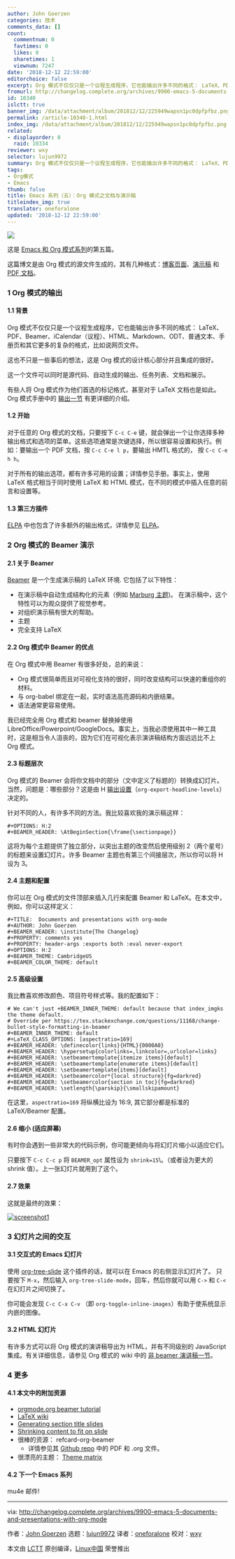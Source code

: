 ```yaml
---
author: John Goerzen
categories: 技术
comments_data: []
count:
  commentnum: 0
  favtimes: 0
  likes: 0
  sharetimes: 1
  viewnum: 7247
date: '2018-12-12 22:59:00'
editorchoice: false
excerpt: Org 模式不仅仅只是一个议程生成程序，它也能输出许多不同的格式： LaTeX、PDF、Beamer、iCalendar（议程）、HTML、Markdown、ODT、普通文本、手册页和其它更多的复杂的格式，比如说网页文件。
fromurl: http://changelog.complete.org/archives/9900-emacs-5-documents-and-presentations-with-org-mode
id: 10340
islctt: true
banner_img: /data/attachment/album/201812/12/225949wapsn1pc0dpfpfbz.png
permalink: /article-10340-1.html
index_img: /data/attachment/album/201812/12/225949wapsn1pc0dpfpfbz.png.thumb.jpg
related:
- displayorder: 0
  raid: 10334
reviewer: wxy
selector: lujun9972
summary: Org 模式不仅仅只是一个议程生成程序，它也能输出许多不同的格式： LaTeX、PDF、Beamer、iCalendar（议程）、HTML、Markdown、ODT、普通文本、手册页和其它更多的复杂的格式，比如说网页文件。
tags:
- Org模式
- Emacs
thumb: false
title: Emacs 系列（五）：Org 模式之文档与演示稿
titleindex_img: true
translator: oneforalone
updated: '2018-12-12 22:59:00'
---
```


![](/data/attachment/album/201812/12/225949wapsn1pc0dpfpfbz.png)


这是 [Emacs 和 Org 模式系列](https://changelog.complete.org/archives/tag/emacs2018)的第五篇。


这篇博文是由 Org 模式的源文件生成的，其有几种格式：[博客页面](https://github.com/jgoerzen/public-snippets/blob/master/emacs/emacs-org-beamer/emacs-org-beamer.org)、[演示稿](http://changelog.complete.org/archives/9900-emacs-5-documents-and-presentations-with-org-mode) 和 [PDF 文档](https://github.com/jgoerzen/public-snippets/raw/master/emacs/emacs-org-beamer/emacs-org-beamer.pdf)。


### 1 Org 模式的输出


#### 1.1 背景


Org 模式不仅仅只是一个议程生成程序，它也能输出许多不同的格式： LaTeX、PDF、Beamer、iCalendar（议程）、HTML、Markdown、ODT、普通文本、手册页和其它更多的复杂的格式，比如说网页文件。


这也不只是一些事后的想法，这是 Org 模式的设计核心部分并且集成的很好。


这一个文件可以同时是源代码、自动生成的输出、任务列表、文档和展示。


有些人将 Org 模式作为他们首选的标记格式，甚至对于 LaTeX 文档也是如此。Org 模式手册中的 [输出一节](https://orgmode.org/manual/Exporting.html#Exporting) 有更详细的介绍。


#### 1.2 开始


对于任意的 Org 模式的文档，只要按下 `C-c C-e` 键，就会弹出一个让你选择多种输出格式和选项的菜单。这些选项通常是次键选择，所以很容易设置和执行。例如：要输出一个 PDF 文档，按 `C-c C-e l p`，要输出 HMTL 格式的， 按 `C-c C-e h h`。


对于所有的输出选项，都有许多可用的设置；详情参见手册。事实上，使用 LaTeX 格式相当于同时使用 LaTeX 和 HTML 模式，在不同的模式中插入任意的前言和设置等。


#### 1.3 第三方插件


[ELPA](https://www.emacswiki.org/emacs/ELPA) 中也包含了许多额外的输出格式，详情参见 [ELPA](https://www.emacswiki.org/emacs/ELPA)。


### 2 Org 模式的 Beamer 演示


#### 2.1 关于 Beamer


[Beamer](https://en.wikipedia.org/wiki/Beamer_(LaTeX)) 是一个生成演示稿的 LaTeX 环境. 它包括了以下特性：


* 在演示稿中自动生成结构化的元素（例如 [Marburg 主题](https://hartwork.org/beamer-theme-matrix/all/beamer-albatross-Marburg-1.png))。 在演示稿中，这个特性可以为观众提供了视觉参考。
* 对组织演示稿有很大的帮助。
* 主题
* 完全支持 LaTeX


#### 2.2 Org 模式中 Beamer 的优点


在 Org 模式中用 Beamer 有很多好处，总的来说：


* Org 模式很简单而且对可视化支持的很好，同时改变结构可以快速的重组你的材料。
* 与 org-babel 绑定在一起，实时语法高亮源码和内嵌结果。
* 语法通常更容易使用。


我已经完全用 Org 模式和 beamer 替换掉使用 LibreOffice/Powerpoint/GoogleDocs。事实上，当我必须使用其中一种工具时，这是相当令人沮丧的，因为它们在可视化表示演讲稿结构方面远远比不上 Org 模式。


#### 2.3 标题层次


Org 模式的 Beamer 会将你文档中的部分（文中定义了标题的）转换成幻灯片。当然，问题是：哪些部分？这是由 H [输出设置](https://orgmode.org/manual/Export-settings.html#Export-settings)（`org-export-headline-levels`）决定的。


针对不同的人，有许多不同的方法。我比较喜欢我的演示稿这样：



```
#+OPTIONS: H:2
#+BEAMER_HEADER: \AtBeginSection{\frame{\sectionpage}}
```

这将为每个主题提供了独立部分，以突出主题的改变然后使用级别 2（两个星号）的标题来设置幻灯片。许多 Beamer 主题也有第三个间接层次，所以你可以将 H 设为 3。


#### 2.4 主题和配置


你可以在 Org 模式的文件顶部来插入几行来配置 Beamer 和 LaTeX。在本文中，例如，你可以这样定义：



```
#+TITLE:  Documents and presentations with org-mode
#+AUTHOR: John Goerzen
#+BEAMER_HEADER: \institute{The Changelog}
#+PROPERTY: comments yes
#+PROPERTY: header-args :exports both :eval never-export
#+OPTIONS: H:2
#+BEAMER_THEME: CambridgeUS
#+BEAMER_COLOR_THEME: default
```

#### 2.5 高级设置


我比教喜欢修改颜色、项目符号样式等。我的配置如下：



```
# We can't just +BEAMER_INNER_THEME: default because that index_imgks the theme default.
# Override per https://tex.stackexchange.com/questions/11168/change-bullet-style-formatting-in-beamer
#+BEAMER_INNER_THEME: default
#+LaTeX_CLASS_OPTIONS: [aspectratio=169]
#+BEAMER_HEADER: \definecolor{links}{HTML}{0000A0}
#+BEAMER_HEADER: \hypersetup{colorlinks=,linkcolor=,urlcolor=links}
#+BEAMER_HEADER: \setbeamertemplate{itemize items}[default]
#+BEAMER_HEADER: \setbeamertemplate{enumerate items}[default]
#+BEAMER_HEADER: \setbeamertemplate{items}[default]
#+BEAMER_HEADER: \setbeamercolor*{local structure}{fg=darkred}
#+BEAMER_HEADER: \setbeamercolor{section in toc}{fg=darkred}
#+BEAMER_HEADER: \setlength{\parskip}{\smallskipamount}
```

在这里，`aspectratio=169` 将纵横比设为 16:9, 其它部分都是标准的 LaTeX/Beamer 配置。


#### 2.6 缩小 (适应屏幕)


有时你会遇到一些非常大的代码示例，你可能更倾向与将幻灯片缩小以适应它们。


只要按下 `C-c C-c p` 将 `BEAMER_opt` 属性设为 `shrink=15`\。（或者设为更大的 shrink 值）。上一张幻灯片就用到了这个。


#### 2.7 效果


这就是最终的效果：


[![screenshot1](/data/attachment/album/201812/12/225959m16cb032yc011wu4.png)](https://www.flickr.com/photos/jgoerzen/26366340577/in/dateposted/)


### 3 幻灯片之间的交互


#### 3.1 交互式的 Emacs 幻灯片


使用 [org-tree-slide](https://orgmode.org/worg/org-tutorials/non-beamer-presentations.html#org-tree-slide) 这个插件的话，就可以在 Emacs 的右侧显示幻灯片了。 只要按下 `M-x`，然后输入 `org-tree-slide-mode`，回车，然后你就可以用 `C->` 和 `C-<` 在幻灯片之间切换了。


你可能会发现 `C-c C-x C-v` （即 `org-toggle-inline-images`）有助于使系统显示内嵌的图像。


#### 3.2 HTML 幻灯片


有许多方式可以将 Org 模式的演讲稿导出为 HTML，并有不同级别的 JavaScript 集成。有关详细信息，请参见 Org 模式的 wiki 中的 [非 beamer 演讲稿一节](https://orgmode.org/worg/org-tutorials/non-beamer-presentations.html)。


### 4 更多


#### 4.1 本文中的附加资源


* [orgmode.org beamer tutorial](https://orgmode.org/worg/exporters/beamer/tutorial.html)
* [LaTeX wiki](https://en.wikibooks.org/wiki/LaTeX/Presentations)
* [Generating section title slides](https://tex.stackexchange.com/questions/117658/automatically-generate-section-title-slides-in-beamer/117661)
* [Shrinking content to fit on slide](https://tex.stackexchange.com/questions/78514/content-doesnt-fit-in-one-slide)
* 很棒的资源： refcard-org-beamer
	+ 详情参见其 [Github repo](https://github.com/fniessen/refcard-org-beamer) 中的 PDF 和 .org 文件。
* 很漂亮的主题： [Theme matrix](https://hartwork.org/beamer-theme-matrix/)


#### 4.2 下一个 Emacs 系列


mu4e 邮件!




---


via: <http://changelog.complete.org/archives/9900-emacs-5-documents-and-presentations-with-org-mode>


作者：[John Goerzen](http://changelog.complete.org/archives/author/jgoerzen) 选题：[lujun9972](https://github.com/lujun9972) 译者：[oneforalone](https://github.com/oneforalone) 校对：[wxy](https://github.com/wxy)


本文由 [LCTT](https://github.com/LCTT/TranslateProject) 原创编译，[Linux中国](https://linux.cn/) 荣誉推出